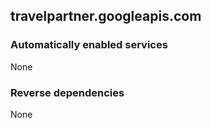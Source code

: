 ## travelpartner.googleapis.com

### Automatically enabled services

None

### Reverse dependencies

None
